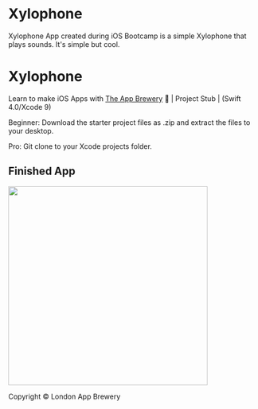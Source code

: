# Xylophone

Xylophone App created during iOS Bootcamp is a simple Xylophone that plays sounds. It's simple but cool.


# Xylophone
Learn to make iOS Apps with [The App Brewery](https://www.appbrewery.co) 📱 | Project Stub | (Swift 4.0/Xcode 9)

Beginner: Download the starter project files as .zip and extract the files to your desktop.

Pro: Git clone to your Xcode projects folder.

## Finished App
<img src="https://github.com/londonappbrewery/Images/blob/master/Xylophone.png" width="400">

Copyright © London App Brewery

